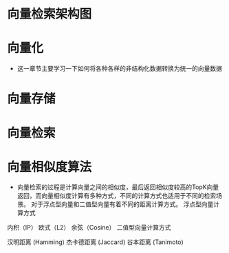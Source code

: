 # 向量检索架构图

# 向量化
* 这一章节主要学习一下如何将各种各样的非结构化数据转换为统一的向量数据

# 向量存储
# 向量检索
# 向量相似度算法
* 向量检索的过程是计算向量之间的相似度，最后返回相似度较高的TopK向量返回，而向量相似度计算有多种方式，不同的计算方式也适用于不同的检索场景。 对于浮点型向量和二值型向量有着不同的距离计算方式。
浮点型向量计算方式

内积（IP）
欧式（L2）
余弦（Cosine）
二值型向量计算方式

汉明距离 (Hamming)
杰卡德距离 (Jaccard)
谷本距离 (Tanimoto)